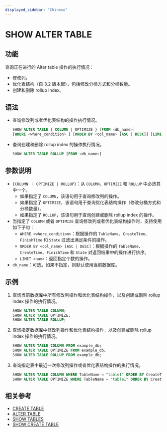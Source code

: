 ```yaml
---
displayed_sidebar: "Chinese"
---
```


# SHOW ALTER TABLE

## 功能

查询正在进行的 Alter table 操作的执行情况：

- 修改列。
- 优化表结构（自 3.2 版本起），包括修改分桶方式和分桶数量。
- 创建和删除 rollup index。

## 语法

- 查询修改列或者优化表结构的操作执行情况。

    ```sql
    SHOW ALTER TABLE { COLUMN | OPTIMIZE } [FROM <db_name>]
    [WHERE <where_condition> ] [ORDER BY <col_name> [ASC | DESC]] [LIMIT <num>]
    ```

- 查询创建和删除 rollup index 的操作执行情况。

    ```sql
    SHOW ALTER TABLE ROLLUP [FROM <db_name>]
    ```

## 参数说明

- `{COLUMN ｜ OPTIMIZE | ROLLUP}`：从 `COLUMN`、`OPTIMIZE` 和 `ROLLUP` 中必选其中一个。
  - 如果指定了 `COLUMN`，该语句用于查询修改列的操作。
  - 如果指定了 `OPTIMIZE`，该语句用于查询优化表结构操作（修改分桶方式和分桶数量）。
  - 如果指定了 `ROLLUP`，该语句用于查询创建或删除 rollup index 的操作。
- 当指定了 `COLUMN` 或者 `OPTIMIZE` 查询修改列或者优化表结构操作时，支持使用如下子句：
  - `WHERE <where_condition>`：根据操作的 `TableName`、`CreateTime`、`FinishTime` 和 `State` 过滤出满足条件的操作。
  - `ORDER BY <col_name> [ASC | DESC]`：根据操作的 `TableName`、`CreateTime`、`FinishTime` 和 `State` 对返回结果中的操作进行排序。
  - `LIMIT <num>`：返回指定个数的操作。
- `db_name`：可选。如果不指定，则默认使用当前数据库。

## 示例

1. 查询当前数据库中所有修改列操作和优化表结构操作，以及创建或删除 rollup index 操作的执行情况。

    ```sql
    SHOW ALTER TABLE COLUMN;
    SHOW ALTER TABLE OPTIMIZE;
    SHOW ALTER TABLE ROLLUP;
    ```

2. 查询指定数据库中修改列操作和优化表结构操作，以及创建或删除 rollup index 操作的执行情况。

    ```sql
    SHOW ALTER TABLE COLUMN FROM example_db;
    SHOW ALTER TABLE OPTIMIZE FROM example_db;
    SHOW ALTER TABLE ROLLUP FROM example_db;
    ````

3. 查询指定表中最近一次修改列操作或者优化表结构操作的执行情况。

    ```sql
    SHOW ALTER TABLE COLUMN WHERE TableName = "table1" ORDER BY CreateTime DESC LIMIT 1;
    SHOW ALTER TABLE OPTIMIZE WHERE TableName = "table1" ORDER BY CreateTime DESC LIMIT 1; 
    ```

## 相关参考

- [CREATE TABLE](../data-definition/CREATE_TABLE.md)
- [ALTER TABLE](../data-definition/ALTER_TABLE.md)
- [SHOW TABLES](../data-manipulation/SHOW_TABLES.md)
- [SHOW CREATE TABLE](../data-manipulation/SHOW_CREATE_TABLE.md)
